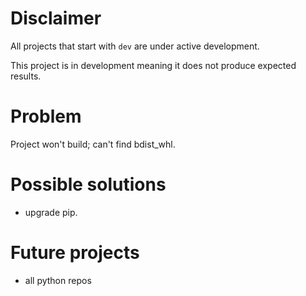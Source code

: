 # Disclaimer
All projects that start with `dev`
are under active development.

This project is in development meaning
it does not produce expected results.

# Problem
Project won't build; can't find bdist_whl.

# Possible solutions
  - upgrade pip.

# Future projects
  - all python repos
